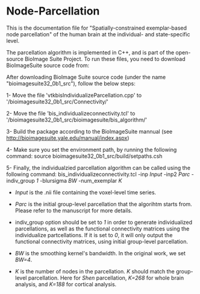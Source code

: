 # Node-Parcellation
This is the documentation file for "Spatially-constrained exemplar-based node parcellation" of the human brain at the individual- and state-specific level.

The parcellation algorithm is implemented in C++, and is part of the open-source BioImage Suite Project. To run these files, you need to download BioImageSuite source code from:

After downloading BioImage Suite source code (under the name "bioimagesuite32_0b1_src"), follow the below steps:

1- Move the file 'vtkbisIndividualizeParcellation.cpp' to '/bioimagesuite32_0b1_src/Connectivity/'

2- Move the file 'bis_individualizeconnectivity.tcl' to '/bioimagesuite32_0b1_src/bioimagesuite/bis_algorithm/'

3- Build the package according to the BioImageSuite mannual (see http://bioimagesuite.yale.edu/manual/index.aspx)

4- Make sure you set the environment path, by running the following command:
source bioimagesuite32_0b1_src/build/setpaths.csh

5- Finally, the individualzied parcellation algorithm can be called using the following command:
bis_individualizeconnectivity.tcl -inp *Input* -inp2 *Parc*  -indiv_group *1* -blursigma *BW* -num_exemplar *K*

- *Input* is the .nii file containing the voxel-level time series.

- *Parc* is the initial group-level parcellation that the algorihtm starts from. Please refer to the manuscript for more details.

- indiv_group option should be set to *1* in order to generate individualized parcellations, as well as the functional connectivity matrices using the individualize partcellations. If it is set to *0*, it will only output the functional connectivity matrices, using initial group-level parcellation.

- *BW* is the smoothing kernel's bandwidth. In the original work, we set *BW=4*.

- *K* is the number of nodes in the parcellation. *K* should match the group-level parcellation. Here for *Shen* parcellation, *K=268* for whole brain analysis, and *K=188* for cortical analysis.


